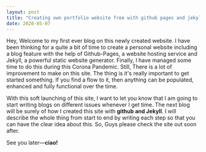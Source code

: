 ```yaml
---
layout: post
title: "Creating own portfolio website free with github pages and jekyll"
date: 2020-05-07
---
```


Hey, Welcome to my first ever blog on this newly created website. I have been thinking for a quite a bit of time to create a personal website including a blog feature with the help of Github-Pages, a website hosting service and Jekyll, a powerful static website generator.
Finally, I have managed some time to do this during this Corona Pandemic. Still, There is a lot of improvement to make on this site. The thing is it's really important to get started something. If you find a flow to it, then anything can be populated, enhanced and fully functional over the time.

With this soft launching of this site, I want to let you know that I am going to start writing blogs on different issues whenever I get time. The next blog will be surely of how I created this site with __github and Jekyll__. I will describe the whole thing from start to end by writing each step so that you can have the clear idea about this.
So, Guys please check the site out soon after.

See you later—__ciao!__
